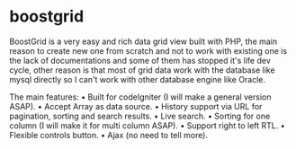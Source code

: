 boostgrid
=========
BoostGrid is a very easy and rich data grid view built with PHP, the main reason to create new
one from scratch and not to work with existing one is the lack of documentations and some of
them has stopped it's life dev cycle, other reason is that most of grid data work with the
database like mysql directly so I can't work with other database engine like Oracle.


The main features:
• Built for codeIgniter (I will make a general version ASAP).
• Accept Array as data source.
• History support via URL for pagination, sorting and search results.
• Live search.
• Sorting for one column (I will make it for multi column ASAP).
• Support right to left RTL.
• Flexible controls button.
• Ajax (no need to tell more).
